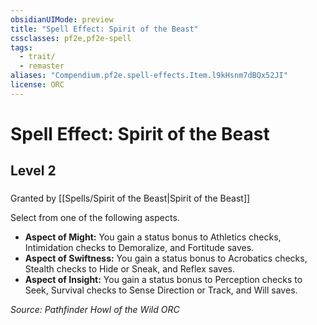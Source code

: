 ```yaml
---
obsidianUIMode: preview
title: "Spell Effect: Spirit of the Beast"
cssclasses: pf2e,pf2e-spell
tags:
  - trait/
  - remaster
aliases: "Compendium.pf2e.spell-effects.Item.l9kHsnm7dBQx52JI"
license: ORC
---
```

# Spell Effect: Spirit of the Beast
## Level 2
### 






Granted by [[Spells/Spirit of the Beast|Spirit of the Beast]]

Select from one of the following aspects.

*   **Aspect of Might:** You gain a status bonus to Athletics checks, Intimidation checks to Demoralize, and Fortitude saves.
*   **Aspect of Swiftness:** You gain a status bonus to Acrobatics checks, Stealth checks to Hide or Sneak, and Reflex saves.
*   **Aspect of Insight:** You gain a status bonus to Perception checks to Seek, Survival checks to Sense Direction or Track, and Will saves.

*Source: Pathfinder Howl of the Wild*
*ORC*
